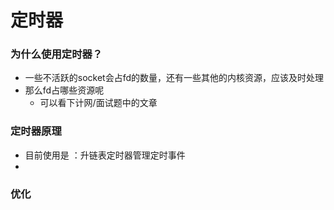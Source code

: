定时器
=============

### 为什么使用定时器？
- 一些不活跃的socket会占fd的数量，还有一些其他的内核资源，应该及时处理
- 那么fd占哪些资源呢
    - 可以看下计网/面试题中的文章
### 定时器原理
- 目前使用是 ：升链表定时器管理定时事件
- 


### 优化



